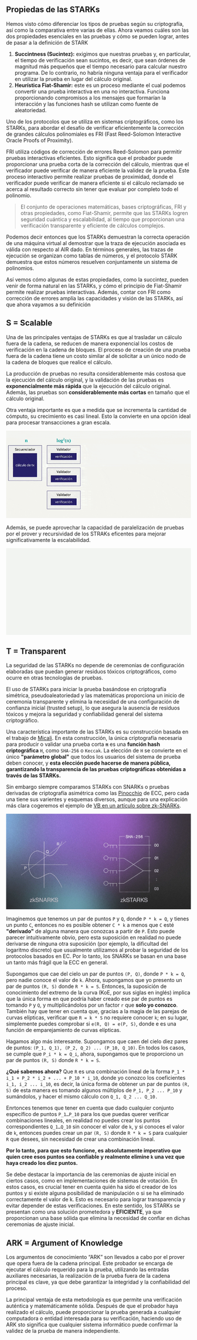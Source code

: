 ## Propiedas de las STARKs
Hemos visto cómo diferenciar los tipos de pruebas según su criptografía, así como la comparativa entre varias de ellas. Ahora veamos cuáles son las dos propiedades esenciales en las pruebas y cómo se pueden lograr, antes de pasar a la definición de STARK

1. **Succintness (Sucintez):** exigimos que nuestras pruebas y, en particular, el tiempo de verificación sean sucintos, es decir, que sean órdenes de magnitud más pequeños que el tiempo necesario para calcular nuestro programa. De lo contrario, no habría ninguna ventaja para el verificador en utilizar la prueba en lugar del cálculo original.
2. **Heurística Fiat-Shamir:** este es un proceso mediante el cual podemos convertir una prueba interactiva en una no interactiva. Funciona proporcionando compromisos a los mensajes que formarían la interacción y las funciones hash se utilizan como fuente de aleatoriedad.

Uno de los protocolos que se utiliza en sistemas criptográficos, como los STARKs, para abordar el desafío de verificar eficientemente la corrección de grandes cálculos polinomiales es FRI (Fast Reed-Solomon Interactive Oracle Proofs of Proximity).

FRI utiliza códigos de corrección de errores Reed-Solomon para permitir pruebas interactivas eficientes. Esto significa que el probador puede proporcionar una prueba corta de la corrección del cálculo, mientras que el verificador puede verificar de manera eficiente la validez de la prueba. Este proceso interactivo permite realizar pruebas de proximidad, donde el verificador puede verificar de manera eficiente si el cálculo reclamado se acerca al resultado correcto sin tener que evaluar por completo todo el polinomio.

> El conjunto de operaciones matemáticas, bases criptográficas, FRI y otras propiedades, como Fiat-Shamir, permite que las STARKs logren seguridad cuántica y escalabilidad, al tiempo que proporcionan una verificación transparente y eficiente de cálculos complejos.

Podemos decir entonces que los STARKs demuestran la correcta operación de una máquina virtual al demostrar que la traza de ejecución asociada es válida con respecto al AIR dado. En términos generales, las trazas de ejecución se organizan como tablas de números, y el protocolo STARK demuestra que estos números resuelven conjuntamente un sistema de polinomios.

Así vemos cómo algunas de estas propiedades, como la succintez, pueden venir de forma natural en las STARKs, y cómo el principio de Fiat-Shamir permite realizar pruebas interactivas. Además, contar con FRI como corrección de errores amplía las capacidades y visión de las STARKs, así que ahora vayamos a su definición

## S = Scalable

Una de las principales ventajas de STARKs es que al trasladar un cálculo fuera de la cadena, se reducen de manera exponencial los costos de verificación en la cadena de bloques. El proceso de creación de una prueba fuera de la cadena tiene un costo similar al de solicitar a un único nodo de la cadena de bloques que realice el cálculo.

La producción de pruebas no resulta considerablemente más costosa que la ejecución del cálculo original, y la validación de las pruebas es **exponencialmente más rápida** que la ejecución del cálculo original. Además, las pruebas son **considerablemente más cortas** en tamaño que el cálculo original.

Otra ventaja importante es que a medida que se incrementa la cantidad de cómputo, su crecimiento es casi lineal. Esto la convierte en una opción ideal para procesar transacciones a gran escala.

![graph](./assets//Stark_2.gif)
<div align="center">
<em></em>
</div>

Además, se puede aprovechar la capacidad de paralelización de pruebas por el prover y recursividad de los STRAKs eficentes para mejorar significativamente la escalabilidad.

![graph](./assets//Stark_3.gif)
<div align="center">
<em></em>
</div>

## T = Transparent

La seguridad de las STARKs no depende de ceremonias de configuración elaboradas que puedan generar residuos tóxicos criptográficos, como ocurre en otras tecnologías de pruebas.

El uso de STARKs para iniciar la prueba basándose en criptografía simétrica, pseudoaleatoriedad y las matemáticas proporciona un inicio de ceremonia transparente y elimina la necesidad de una configuración de confianza inicial (trusted setup), lo que asegura la ausencia de residuos tóxicos y mejora la seguridad y confiabilidad general del sistema criptográfico.

Una característica importante de las STARKs es su construcción basada en el trabajo de [Micali](https://es.wikipedia.org/wiki/Silvio_Micali). En esta construcción, la única criptografía necesaria para producir o validar una prueba corta `𝛑` es una **función hash criptográfica** `H`, como `SHA-256` o `Keccak`. La elección de `H` se convierte en el único **"parámetro global"** que todos los usuarios del sistema de prueba deben conocer, y **esta elección puede hacerse de manera pública, garantizando la transparencia de las pruebas criptográficas obtenidas a través de las STARKs.**

Sin embargo siempre comparamos STARKs con SNARKs o pruebas derivadas de criptografía asimétrica como las [Pinocchio](https://eprint.iacr.org/2013/279.pdf) de ECC, pero cada una tiene sus varientes y esquemas diversos,  aunque para una explicación más clara cogeremos el ejemplo de [VB en un artículo sobre zk-SNARKs](https://medium.com/@VitalikButerin/zk-snarks-under-the-hood-b33151a013f6).

![graph](./assets//Stark_4.png)
<div align="center">
<em></em>
</div>

Imaginemos que tenemos un par de puntos `P` y `Q`, donde `P * k = Q`, y tienes un punto `C`, entonces no es posible obtener `C * k` a menos que `C` esté **"derivado"** de alguna manera que conozcas a partir de `P`. Esto puede parecer intuitivamente obvio, pero esta suposición en realidad no puede derivarse de ninguna otra suposición (por ejemplo, la dificultad del logaritmo discreto) que usualmente utilizamos al probar la seguridad de los protocolos basados en EC. Por lo tanto, los SNARKs se basan en una base un tanto más frágil que la ECC en general.

Supongamos que cae del cielo un par de puntos `(P, Q)`, donde `P * k = Q`, pero nadie conoce el valor de `k`. Ahora, supongamos que yo presento un par de puntos `(R, S)` donde `R * k = S`. Entonces, la suposición de conocimiento del extremo de la curva (KoE, por sus siglas en inglés) implica que la única forma en que podría haber creado ese par de puntos es tomando `P` y `Q`, y multiplicándolos por un factor `r` que **solo yo conozco**. También hay que tener en cuenta que, gracias a la magia de las parejas de curvas elípticas, verificar que `R = k * S` no requiere conocer `k`; en su lugar, simplemente puedes comprobar si `e(R, Q) = e(P, S)`, donde e es una función de emparejamiento de curvas elípticas.

Hagamos algo más interesante. Supongamos que caen del cielo diez pares de puntos: `(P_1, Q_1), (P_2, Q_2) ... (P_10, Q_10)`. En todos los casos, se cumple que `P_i * k = Q_i`, ahora, supongamos que te proporciono un par de puntos `(R, S)` donde `R * k = S`.

**¿Qué sabemos ahora?** Que `R` es una combinación lineal de la forma `P_1 * i_1 + P_2 * i_2 + ... + P_10 * i_10`, donde yo conozco los coeficientes `i_1, i_2 ... i_10`, es decir, la única forma de obtener un par de puntos `(R, S)` de esta manera es tomando algunos múltiplos de `P_1, P_2 ... P_10` y sumándolos, y hacer el mismo cálculo con `Q_1, Q_2 ... Q_10.`

Enrtonces tenemos que tener en cuenta que dado cualquier conjunto específico de puntos `P_1…P_10` para los que puedas querer verificar combinaciones lineales, en realidad no puedes crear los puntos correspondientes `Q_1…Q_10` sin conocer el valor de `k`, y si conoces el valor de `k`, entonces puedes crear un par `(R, S)` donde `R * k = S` para cualquier `R` que desees, sin necesidad de crear una combinación lineal.

**Por lo tanto, para que esto funcione, es absolutamente imperativo que quien cree esos puntos sea confiable y realmente elimine `k` una vez que haya creado los diez puntos.**

Se debe destacar la importancia de las ceremonias de ajuste inicial en ciertos casos, como en implementaciones de sistemas de votación. En estos casos, es crucial tener en cuenta quién ha sido el creador de los puntos y si existe alguna posibilidad de manipulación o si se ha eliminado correctamente el valor de k. Esto es necesario para lograr transparencia y evitar depender de estas verificaciones. En este sentido, los STARKs se presentan como una solución prometedora y **EFICIENTE**, ya que proporcionan una base sólida que elimina la necesidad de confiar en dichas ceremonias de ajuste inicial.

## ARK = Argument of Knowledge
Los argumentos de conocimiento “ARK” son llevados a cabo por el prover que opera fuera de la cadena principal. Este probador se encarga de ejecutar el cálculo requerido para la prueba, utilizando las entradas auxiliares necesarias, la realización de la prueba fuera de la cadena principal es clave, ya que debe garantizar la integridad y la confiabilidad del proceso.

La principal ventaja de esta metodología es que permite una verificación auténtica y matemáticamente sólida. Después de que el probador haya realizado el cálculo, puede proporcionar la prueba generada a cualquier computadora o entidad interesada para su verificación, haciendo uso de ARK sto significa que cualquier sistema informático puede confirmar la validez de la prueba de manera independiente.